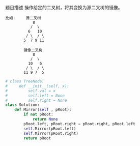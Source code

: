 
题目描述
操作给定的二叉树，将其变换为源二叉树的镜像。

    比如：    源二叉树 
                8
               /  \
              6   10
             / \  / \
            5  7 9 11
            
            镜像二叉树
                8
               /  \
              10   6
             / \  / \
            11 9 7  5

```python 
# class TreeNode:
#     def __init__(self, x):
#         self.val = x
#         self.left = None
#         self.right = None
class Solution:
    def Mirror(self , pRoot):
        if not pRoot:
            return None 
        pRoot.left, pRoot.right = pRoot.right, pRoot.left 
        self.Mirror(pRoot.left) 
        self.Mirror(pRoot.right) 
        return pRoot  
```

